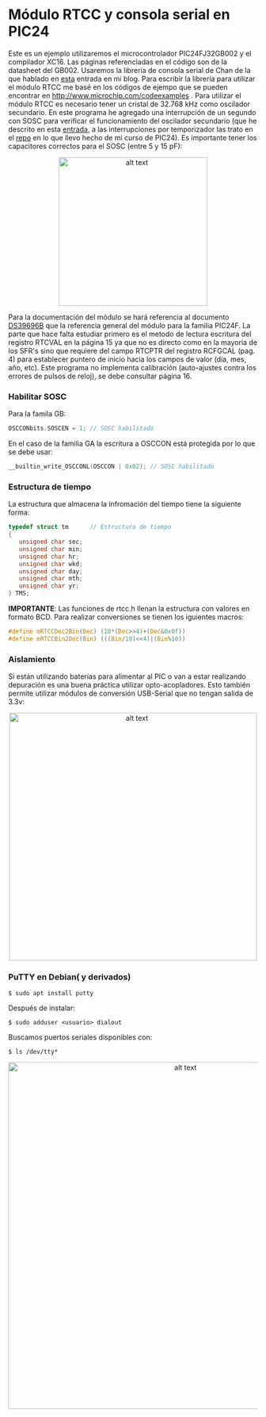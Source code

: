 # Módulo RTCC y consola serial en PIC24
Este es un ejemplo utilizaremos el microcontrolador PIC24FJ32GB002 y el compilador XC16. Las páginas referenciadas en el código son de la datasheet del GB002.  Usaremos la librería de consola serial de Chan de la que hablado en [esta](http://stg-pepper.blogspot.com/2020/06/consola-serial-en-pic-en-xc16.html) entrada en mi blog. Para escribir la librería para utilizar el módulo RTCC me basé en los códigos de ejempo que se pueden encontrar en http://www.microchip.com/codeexamples . Para utilizar el módulo RTCC es necesario tener un cristal de 32.768 kHz como oscilador secundario. En este programa he agregado una interrupción de un segundo con SOSC para verificar el funcionamiento del oscilador secundario (que he descrito en esta [entrada](http://stg-pepper.blogspot.com/2021/02/interrupcion-por-tmr1-con-reloj.html), a las interrupciones por temporizador las trato en el [repo](https://github.com/rescurib/Curso_PIC24/tree/master/Lec_03) en lo que llevo hecho de mi curso de PIC24). Es importante tener los capacitores correctos para el SOSC (entre 5 y 15 pF):

<p align="center">
<img src="https://1.bp.blogspot.com/-MticAYgekk4/YCXLjYXcSbI/AAAAAAAACdk/vomJvE-5QVs1avuM1U3XreOyJItpiQTSQCLcBGAsYHQ/s471/PIC24_SOSC_TMR1.png" alt="alt text" width="300">
</p>

Para la documentación del módulo se hará referencia al documento [DS39696B](http://ww1.microchip.com/downloads/en/devicedoc/39696b.pdf) que la referencia general del módulo para la familia PIC24F. La parte que hace falta estudiar primero es el metodo de lectura escritura del registro RTCVAL en la página 15 ya que no es directo como en la mayoria de los SFR's sino que requiere del campo RTCPTR del registro RCFGCAL (pag. 4) para establecer puntero de inicio hacia los campos de valor (día, mes, año, etc). Este programa no implementa calibración (auto-ajustes contra los errores de pulsos de reloj), se debe consultar página 16.

### Habilitar SOSC
Para la famila GB:
```C
OSCCONbits.SOSCEN = 1; // SOSC habilitado
```
En el caso de la familia GA la escritura a OSCCON está protegida por lo que se debe usar:
```C
__builtin_write_OSCCONL(OSCCON | 0x02); // SOSC habilitado
````

### Estructura de tiempo
La estructura que almacena la infromación del tiempo tiene la siguiente forma:

```C
typedef struct tm      // Estructura de tiempo
{
   unsigned char sec;
   unsigned char min;
   unsigned char hr;
   unsigned char wkd;
   unsigned char day;
   unsigned char mth;
   unsigned char yr; 
} TMS;
```
**IMPORTANTE**: Las funciones de rtcc.h llenan la estructura con valores en formato BCD. Para realizar conversiones se tienen los iguientes macros:
```C
#define mRTCCDec2Bin(Dec) (10*(Dec>>4)+(Dec&0x0f))
#define mRTCCBin2Dec(Bin) (((Bin/10)<<4)|(Bin%10))
```
### Aislamiento
Si están utilizando baterías para alimentar al PIC o van a estar realizando depuración es una buena práctica utilizar opto-acopladores. Esto también permite utilizar módulos de conversión USB-Serial que no tengan salida de 3.3v:
<p align="center">
<img src="https://1.bp.blogspot.com/-lQWnWBZZUMo/YCsBjH1lllI/AAAAAAAACdw/NCVMA_amUQsxbr3EgBlwm7riKhogTvU1wCLcBGAsYHQ/s586/Circuito_Optos.png" alt="alt text" width="500">
</p>

### PuTTY en Debian( y derivados)
```
$ sudo apt install putty
```
Después de instalar:
```
$ sudo adduser <usuario> dialout
```

Buscamos puertos seriales disponibles con:
```
$ ls /dev/tty*
```
<p align="center">
<img src="https://1.bp.blogspot.com/-IvI3AORfZjA/YCskP5Bkw-I/AAAAAAAACd8/_RHlmRTLDlwEEoCWHwHniwx_kzds9vRdQCLcBGAsYHQ/s823/PIC24_UART_puTTY.png" alt="alt text" width="700">
</p>
